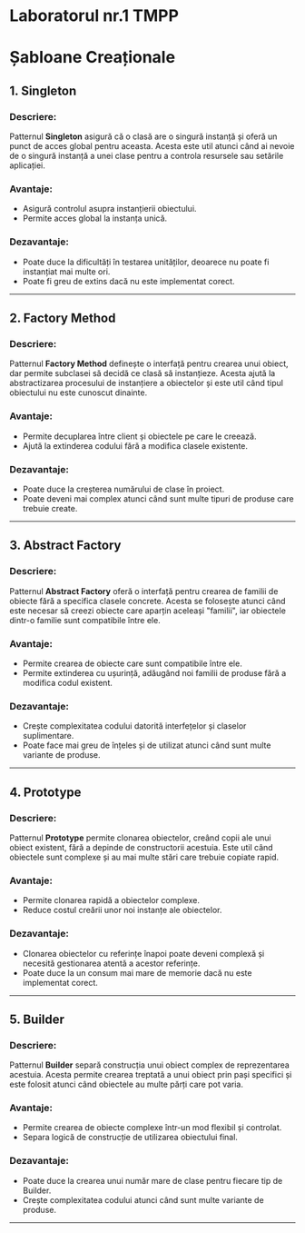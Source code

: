 # Laboratorul nr.1 TMPP

# Șabloane Creaționale


## 1. Singleton

### Descriere:
Patternul **Singleton** asigură că o clasă are o singură instanță și oferă un punct de acces global pentru aceasta. Acesta este util atunci când ai nevoie de o singură instanță a unei clase pentru a controla resursele sau setările aplicației.

### Avantaje:
- Asigură controlul asupra instanțierii obiectului.
- Permite acces global la instanța unică.
  
### Dezavantaje:
- Poate duce la dificultăți în testarea unităților, deoarece nu poate fi instanțiat mai multe ori.
- Poate fi greu de extins dacă nu este implementat corect.

---

## 2. Factory Method

### Descriere:
Patternul **Factory Method** definește o interfață pentru crearea unui obiect, dar permite subclasei să decidă ce clasă să instanțieze. Acesta ajută la abstractizarea procesului de instanțiere a obiectelor și este util când tipul obiectului nu este cunoscut dinainte.

### Avantaje:
- Permite decuplarea între client și obiectele pe care le creează.
- Ajută la extinderea codului fără a modifica clasele existente.

### Dezavantaje:
- Poate duce la creșterea numărului de clase în proiect.
- Poate deveni mai complex atunci când sunt multe tipuri de produse care trebuie create.

---

## 3. Abstract Factory

### Descriere:
Patternul **Abstract Factory** oferă o interfață pentru crearea de familii de obiecte fără a specifica clasele concrete. Acesta se folosește atunci când este necesar să creezi obiecte care aparțin aceleași "familii", iar obiectele dintr-o familie sunt compatibile între ele.

### Avantaje:
- Permite crearea de obiecte care sunt compatibile între ele.
- Permite extinderea cu ușurință, adăugând noi familii de produse fără a modifica codul existent.

### Dezavantaje:
- Crește complexitatea codului datorită interfețelor și claselor suplimentare.
- Poate face mai greu de înțeles și de utilizat atunci când sunt multe variante de produse.

---

## 4. Prototype

### Descriere:
Patternul **Prototype** permite clonarea obiectelor, creând copii ale unui obiect existent, fără a depinde de constructorii acestuia. Este util când obiectele sunt complexe și au mai multe stări care trebuie copiate rapid.

### Avantaje:
- Permite clonarea rapidă a obiectelor complexe.
- Reduce costul creării unor noi instanțe ale obiectelor.

### Dezavantaje:
- Clonarea obiectelor cu referințe înapoi poate deveni complexă și necesită gestionarea atentă a acestor referințe.
- Poate duce la un consum mai mare de memorie dacă nu este implementat corect.

---

## 5. Builder

### Descriere:
Patternul **Builder** separă construcția unui obiect complex de reprezentarea acestuia. Acesta permite crearea treptată a unui obiect prin pași specifici și este folosit atunci când obiectele au multe părți care pot varia.

### Avantaje:
- Permite crearea de obiecte complexe într-un mod flexibil și controlat.
- Separa logică de construcție de utilizarea obiectului final.

### Dezavantaje:
- Poate duce la crearea unui număr mare de clase pentru fiecare tip de Builder.
- Crește complexitatea codului atunci când sunt multe variante de produse.

---
